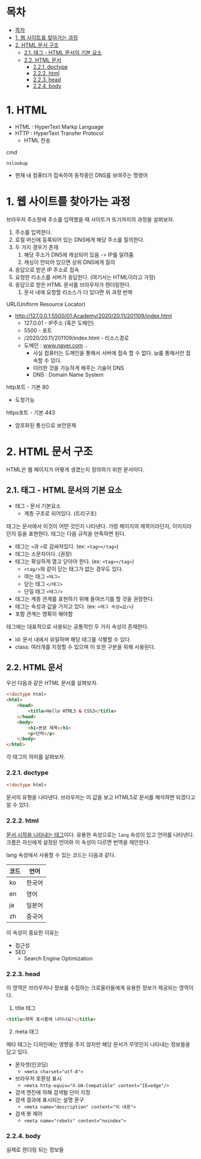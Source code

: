 # 목차

- [목차](#목차)
- [1. 웹 사이트를 찾아가는 과정](#1-웹-사이트를-찾아가는-과정)
- [2. HTML 문서 구조](#2-html-문서-구조)
  - [2.1. 태그 - HTML 문서의 기본 요소](#21-태그---html-문서의-기본-요소)
  - [2.2. HTML 문서](#22-html-문서)
    - [2.2.1. doctype](#221-doctype)
    - [2.2.2. html](#222-html)
    - [2.2.3. head](#223-head)
    - [2.2.4. body](#224-body)


# 1. HTML
- HTML : HyperText Markp Language
- HTTP : HyperText Transfer Protocol
    - HTML 전송

cmd
```
nslookup
```
- 현재 내 컴퓨터가 접속하여 동작중인 DNS를 보여주는 명령어
  

# 1. 웹 사이트를 찾아가는 과정

브라우저 주소창에 주소를 입력했을 때 사이트가 뜨기까지의 과정을 살펴보자.  

1. 주소를 입력한다.
2. 로컬 머신에 등록되어 있는 DNS에게 해당 주소를 질의한다.
3. 두 가지 경우가 존재
   1. 해당 주소가 DNS에 캐싱되어 있음 -> IP를 알려줌
   2. 캐싱이 안되어 있으면 상위 DNS에게 질의
4. 응답으로 받은 IP 주소로 접속
5. 요청한 리소스를 서버가 응답한다. (여기서는 HTML이라고 가정)
6. 응답으로 받은 HTML 문서를 브라우저가 렌더링한다.
   1. 문서 내에 요청할 리소스가 더 있다면 위 과정 반복

URL(Uniform Resource Locator)
- http://127.0.0.1:5500/01.Academy/2020/20.11/201109/index.html
    - 127.0.01 - IP주소 (혹은 도메인)
    - 5500 - 포트
    - /2020/20.11/201109/index.html - 리소스경로
    - 도메인 : www.naver.com ..
      - 사실 컴퓨터는 도메인을 통해서 서버에 접속 할 수 없다. ip를 통해서만 접속할 수 있다. 
      - 이러한 것을 가능하게 해주는 기술이 DNS
      - DNS : Domain Name System

http포트 - 기본 80
  - 도청가능
  
https포트 - 기본 443
 - 암호화된 통신으로 보안문제
  
# 2. HTML 문서 구조

HTML은 웹 페이지가 어떻게 생겼는지 정의하기 위한 문서이다.  

## 2.1. 태그 - HTML 문서의 기본 요소

- 태그 - 문서 기본요소
  - 계층 구조로 되어있다. (트리구조)


태그는 문서에서 이것이 어떤 것인지 나타낸다. 가령 페이지의 제목이라던지, 이미지라던지 등을 표현한다. 태그는 다음 규칙을 만족하면 된다.  

- 태그는 `<`과 `>`로 감싸져있다. (ex: `<tag></tag>`)
- 태그는 소문자이다. (권장)
- 태그는 확실하게 열고 닫아야 한다. (ex: `<tag></tag>`)
  - `<tag/>`와 같이 닫는 태그가 없는 경우도 있다.
  - 여는 태그 `<태그>`
  - 닫는 태그 `</태그>`
  - 단일 태그 `<태그/>`
- 태그는 계층 관계를 표현하기 위해 들여쓰기를 할 것을 권장한다.  
- 태그는 속성과 값을 가지고 있다. (ex: `<태그 속성=값/>`)
- 포함 관계는 명확히 해야함

태그에는 대표적으로 사용되는 공통적인 두 가지 속성이 존재한다.  

- id: 문서 내에서 유일하며 해당 태그를 식별할 수 있다.  
- class: 여러개를 지정할 수 있으며 이 또한 구분을 위해 사용된다.  

## 2.2. HTML 문서

우선 다음과 같은 HTML 문서를 살펴보자.  

```html
<!doctype html>
<html>
    <head>
        <title>Hello HTML5 & CSS3</title>
    </head>
    <body>
        <h1>본문 제목</h1>
        <p>단락</p>
    </body>
</html>
```

각 태그의 의미를 살펴보자.  

### 2.2.1. doctype

```html
<!doctype html>
```

문서의 유형을 나타낸다. 브라우저는 이 값을 보고 HTML5로 문서를 해석하면 되겠다고 알 수 있다.  

### 2.2.2. html

<u>문서 시작을 나타내는 태그</u>이다. 유용한 속성으로는 `lang` 속성이 있고 언어를 나타낸다. 크롬은 자신에게 설정된 언어와 이 속성이 다르면 번역을 제안한다.  

lang 속성에서 사용할 수 있는 코드는 다음과 같다.  

|코드|언어|
|-|-|
|ko|한국어|
|en|영어|
|ja|일본어|
|zh|중국어|

이 속성이 중요한 이유는

- 접근성
- SEO
  - Search Engine Optimization

### 2.2.3. head

이 영역은 브라우저나 정보를 수집하는 크로울러들에게 유용한 정보가 제공되는 영역이다.  

1. title 태그

```html
<title>제목 표시줄에 나타나요!</title>
```

2. meta 태그

메타 태그는 디자인에는 영향을 주지 않지만 해당 문서가 무엇인지 나타내는 정보들을 담고 있다.  

- 문자셋(인코딩)
  - `<meta charset="utf-8">`
- 브라우저 호환성 표시
  - `<meta http-equiv="X-UA-Compatible" content="IE=edge"/>`
- 검색 엔진에 의해 검색될 단어 지정
- 검색 결과에 표시되는 설명 문구
  - `<meta name="description" content="이 내용">`
- 검색 봇 제어
  - `<meta name="robots" content="noindex">`

### 2.2.4. body

실제로 렌더링 되는 정보들
